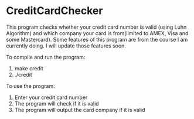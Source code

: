 # CreditCardChecker
This program checks whether your credit card number is valid (using Luhn Algorithm) and which company your card is from(limited to AMEX, Visa and some Mastercard). 
Some features of this program are from the course I am currently doing. I will update those features soon.

To compile and run the program:
1. make credit
2. ./credit

To use the program:
1. Enter your credit card number
2. The program will check if it is valid
3. The program will output the card company if it is valid

